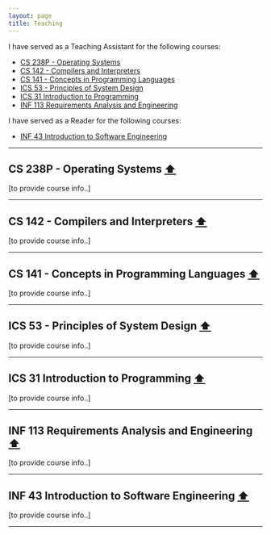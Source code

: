 ```yaml
---
layout: page
title: Teaching
---
```


I have served as a Teaching Assistant for the following courses:

- [CS 238P - Operating Systems](#cs238p) 
- [CS 142 - Compilers and Interpreters](#cs142)
- [CS 141 - Concepts in Programming Languages](#cs141)
- [ICS 53 - Principles of System Design](#ics53)
- [ICS 31 Introduction to Programming](#ics31)
- [INF 113 Requirements Analysis and Engineering](#inf113)

I have served as a Reader for the following courses:

- [INF 43 Introduction to Software Engineering](#inf43) 

____________


## <a name="cs238p"></a> CS 238P - Operating Systems <a href="#top">⬆</a>  

[to provide course info..]

____________

## <a name="cs142"></a> CS 142 - Compilers and Interpreters <a href="#top">⬆</a>  

[to provide course info..]

____________

## <a name="cs141"></a> CS 141 - Concepts in Programming Languages <a href="#top">⬆</a>  

[to provide course info..]


____________

## <a name="ics53"></a> ICS 53 - Principles of System Design <a href="#top">⬆</a>  

[to provide course info..]

____________

## <a name="ics31"></a> ICS 31 Introduction to Programming <a href="#top">⬆</a>  

[to provide course info..]

____________

## <a name="inf113"></a> INF 113 Requirements Analysis and Engineering <a href="#top">⬆</a>  

[to provide course info..]


____________

## <a name="inf43"></a> INF 43 Introduction to Software Engineering <a href="#top">⬆</a>  

[to provide course info..]


____________
